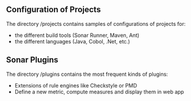 ## Configuration of Projects

The directory /projects contains samples of configurations of projects for:
 * the different build tools (Sonar Runner, Maven, Ant)
 * the different languages (Java, Cobol, .Net, etc.)

## Sonar Plugins

The directory /plugins contains the most frequent kinds of plugins:
 * Extensions of rule engines like Checkstyle or PMD
 * Define a new metric, compute measures and display them in web app
